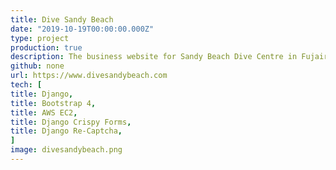 ```yaml
---
title: Dive Sandy Beach
date: "2019-10-19T00:00:00.000Z"
type: project
production: true
description: The business website for Sandy Beach Dive Centre in Fujairah, UAE. Built with Django and styled with Bootstrap 4. This application features an online booking interface for divers, custom PADI course and local dive site upload through the Django admin interface.
github: none
url: https://www.divesandybeach.com
tech: [
title: Django,
title: Bootstrap 4,
title: AWS EC2,
title: Django Crispy Forms,
title: Django Re-Captcha,
]
image: divesandybeach.png
---
```

